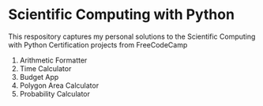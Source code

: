 # Scientific Computing with Python

This respository captures my personal solutions to the Scientific Computing with Python Certification projects from FreeCodeCamp
1) Arithmetic Formatter
2) Time Calculator
3) Budget App
4) Polygon Area Calculator
5) Probability Calculator
